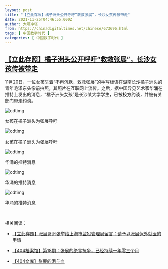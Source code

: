 ```yaml
---
layout: post
title: "【立此存照】橘子洲头公开呼吁“救救张展”，长沙女孩传被带走"
date: 2021-11-25T04:46:55.000Z
author: 大号冲塔
from: https://chinadigitaltimes.net/chinese/673696.html
tags: [ 中国数字时代 ]
categories: [ 中国数字时代 ]
---
```

<!--1637815615000-->
[【立此存照】橘子洲头公开呼吁“救救张展”，长沙女孩传被带走](https://chinadigitaltimes.net/chinese/673696.html)
------

<div>
<p>11月20日，一位女孩举着“不再沉默，救救张展”的手写标语在湖南长沙橘子洲头的青年毛泽东头像前拍照，其照片在互联网上流传。之后，据中国异见艺术家华涌在推特上发出的消息，“橘子洲头女孩”是长沙某大学学生，已被校方约谈，并被有关部门带走约谈。</p><p><img src="https://chinadigitaltimes.net/chinese/files/2021/11/橘子洲头女孩.jpg" alt="cdtimg" /></p><div class="ts">女孩在橘子洲头为张展呼吁</div><p><img src="https://chinadigitaltimes.net/chinese/files/2021/11/橘子洲头女孩2.jpg" alt="cdtimg" /></p><div class="ts">女孩在橘子洲头为张展呼吁</div><p><img src="https://chinadigitaltimes.net/chinese/files/2021/11/华勇.png" alt="cdtimg" /></p><div class="ts">华涌的推特消息</div><p><img src="https://chinadigitaltimes.net/chinese/files/2021/11/橘子洲头女孩3.jpg" alt="cdtimg" /></p><div class="ts">华涌的推特消息</div><p><img src="https://chinadigitaltimes.net/chinese/files/2021/11/橘子洲头女孩4.jpg" alt="cdtimg" /></p><div class="ts">华涌的推特消息</div><p>&emsp;</p><p>相关阅读：</p><ul><li><p><a href="https://chinadigitaltimes.net/chinese/673165.html" title="【立此存照】张展哥哥张举给上海市监狱管理局留言：请予以张展保外就医的申请">【立此存照】张展哥哥张举给上海市监狱管理局留言：请予以张展保外就医的申请</a></p></li><li><p><a href="https://chinadigitaltimes.net/chinese/669423.html" title="【404档案馆】第18期：张展的绝食抗争，已经持续一年零三个月">【404档案馆】第18期：张展的绝食抗争，已经持续一年零三个月</a></p></li><li><p><a href="https://chinadigitaltimes.net/chinese/663315.html" title="【404文库】张展的泪与血">【404文库】张展的泪与血</a></p></li></ul>
</div>
